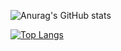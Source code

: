 ![Anurag's GitHub stats](https://github-readme-stats.vercel.app/api?username=wisewizardofthestars&show_icons=true&theme=radical)

[![Top Langs](https://github-readme-stats.vercel.app/api/top-langs/?username=wisewizardofthestars&layout=compact)](https://github.com/anuraghazra/github-readme-stats)
